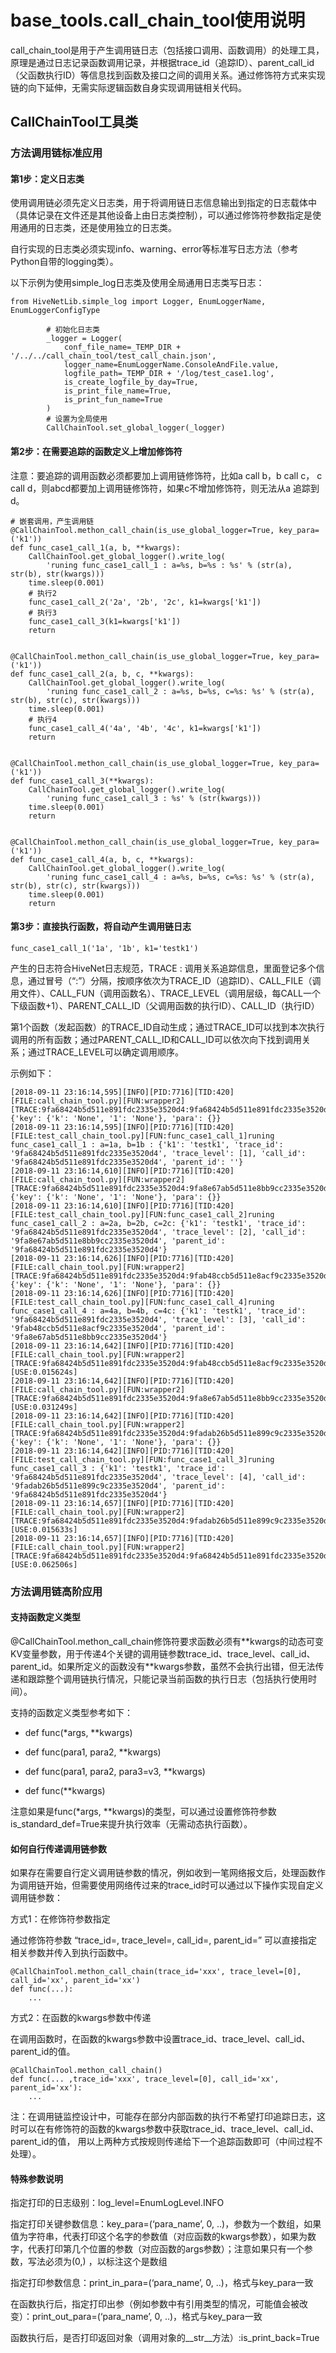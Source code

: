 # base_tools.call_chain_tool使用说明

call_chain_tool是用于产生调用链日志（包括接口调用、函数调用）的处理工具，原理是通过日志记录函数调用记录，并根据trace_id（追踪ID）、parent_call_id（父函数执行ID）等信息找到函数及接口之间的调用关系。通过修饰符方式来实现链的向下延伸，无需实际逻辑函数自身实现调用链相关代码。



## CallChainTool工具类

### 方法调用链标准应用

#### 第1步：定义日志类

使用调用链必须先定义日志类，用于将调用链日志信息输出到指定的日志载体中（具体记录在文件还是其他设备上由日志类控制），可以通过修饰符参数指定是使用通用的日志类，还是使用独立的日志类。

自行实现的日志类必须实现info、warning、error等标准写日志方法（参考Python自带的logging类）。

以下示例为使用simple_log日志类及使用全局通用日志类写日志：

```
from HiveNetLib.simple_log import Logger, EnumLoggerName, EnumLoggerConfigType

        # 初始化日志类
        _logger = Logger(
            conf_file_name=_TEMP_DIR + '/../../call_chain_tool/test_call_chain.json',
            logger_name=EnumLoggerName.ConsoleAndFile.value,
            logfile_path=_TEMP_DIR + '/log/test_case1.log',
            is_create_logfile_by_day=True,
            is_print_file_name=True,
            is_print_fun_name=True
        )
        # 设置为全局使用
        CallChainTool.set_global_logger(_logger)
```



#### 第2步：在需要追踪的函数定义上增加修饰符

注意：要追踪的调用函数必须都要加上调用链修饰符，比如a call b，b call c， c call d，则abcd都要加上调用链修饰符，如果c不增加修饰符，则无法从a 追踪到 d。

```
# 嵌套调用，产生调用链
@CallChainTool.methon_call_chain(is_use_global_logger=True, key_para=('k1'))
def func_case1_call_1(a, b, **kwargs):
    CallChainTool.get_global_logger().write_log(
        'runing func_case1_call_1 : a=%s, b=%s : %s' % (str(a), str(b), str(kwargs)))
    time.sleep(0.001)
    # 执行2
    func_case1_call_2('2a', '2b', '2c', k1=kwargs['k1'])
    # 执行3
    func_case1_call_3(k1=kwargs['k1'])
    return


@CallChainTool.methon_call_chain(is_use_global_logger=True, key_para=('k1'))
def func_case1_call_2(a, b, c, **kwargs):
    CallChainTool.get_global_logger().write_log(
        'runing func_case1_call_2 : a=%s, b=%s, c=%s: %s' % (str(a), str(b), str(c), str(kwargs)))
    time.sleep(0.001)
    # 执行4
    func_case1_call_4('4a', '4b', '4c', k1=kwargs['k1'])
    return


@CallChainTool.methon_call_chain(is_use_global_logger=True, key_para=('k1'))
def func_case1_call_3(**kwargs):
    CallChainTool.get_global_logger().write_log(
        'runing func_case1_call_3 : %s' % (str(kwargs)))
    time.sleep(0.001)
    return


@CallChainTool.methon_call_chain(is_use_global_logger=True, key_para=('k1'))
def func_case1_call_4(a, b, c, **kwargs):
    CallChainTool.get_global_logger().write_log(
        'runing func_case1_call_4 : a=%s, b=%s, c=%s: %s' % (str(a), str(b), str(c), str(kwargs)))
    time.sleep(0.001)
    return
```



#### 第3步：直接执行函数，将自动产生调用链日志

```
func_case1_call_1('1a', '1b', k1='testk1')
```

产生的日志符合HiveNet日志规范，TRACE : 调用关系追踪信息，里面登记多个信息，通过冒号（“:”）分隔，按顺序依次为TRACE_ID（追踪ID）、CALL_FILE（调用文件）、CALL_FUN（调用函数名）、TRACE_LEVEL（调用层级，每CALL一个下级函数+1）、PARENT_CALL_ID（父调用函数的执行ID）、CALL_ID（执行ID）

第1个函数（发起函数）的TRACE_ID自动生成；通过TRACE_ID可以找到本次执行调用的所有函数；通过PARENT_CALL_ID和CALL_ID可以依次向下找到调用关系；通过TRACE_LEVEL可以确定调用顺序。

示例如下：

```
[2018-09-11 23:16:14,595][INFO][PID:7716][TID:420][FILE:call_chain_tool.py][FUN:wrapper2][TRACE:9fa68424b5d511e891fdc2335e3520d4:9fa68424b5d511e891fdc2335e3520d4::1:call_chain_tool.py:func_case1_call_1]{'key': {'k': 'None', '1': 'None'}, 'para': {}}
[2018-09-11 23:16:14,595][INFO][PID:7716][TID:420][FILE:test_call_chain_tool.py][FUN:func_case1_call_1]runing func_case1_call_1 : a=1a, b=1b : {'k1': 'testk1', 'trace_id': '9fa68424b5d511e891fdc2335e3520d4', 'trace_level': [1], 'call_id': '9fa68424b5d511e891fdc2335e3520d4', 'parent_id': ''}
[2018-09-11 23:16:14,610][INFO][PID:7716][TID:420][FILE:call_chain_tool.py][FUN:wrapper2][TRACE:9fa68424b5d511e891fdc2335e3520d4:9fa8e67ab5d511e8bb9cc2335e3520d4:9fa68424b5d511e891fdc2335e3520d4:2:call_chain_tool.py:func_case1_call_2]{'key': {'k': 'None', '1': 'None'}, 'para': {}}
[2018-09-11 23:16:14,610][INFO][PID:7716][TID:420][FILE:test_call_chain_tool.py][FUN:func_case1_call_2]runing func_case1_call_2 : a=2a, b=2b, c=2c: {'k1': 'testk1', 'trace_id': '9fa68424b5d511e891fdc2335e3520d4', 'trace_level': [2], 'call_id': '9fa8e67ab5d511e8bb9cc2335e3520d4', 'parent_id': '9fa68424b5d511e891fdc2335e3520d4'}
[2018-09-11 23:16:14,626][INFO][PID:7716][TID:420][FILE:call_chain_tool.py][FUN:wrapper2][TRACE:9fa68424b5d511e891fdc2335e3520d4:9fab48ccb5d511e8acf9c2335e3520d4:9fa8e67ab5d511e8bb9cc2335e3520d4:3:call_chain_tool.py:func_case1_call_4]{'key': {'k': 'None', '1': 'None'}, 'para': {}}
[2018-09-11 23:16:14,626][INFO][PID:7716][TID:420][FILE:test_call_chain_tool.py][FUN:func_case1_call_4]runing func_case1_call_4 : a=4a, b=4b, c=4c: {'k1': 'testk1', 'trace_id': '9fa68424b5d511e891fdc2335e3520d4', 'trace_level': [3], 'call_id': '9fab48ccb5d511e8acf9c2335e3520d4', 'parent_id': '9fa8e67ab5d511e8bb9cc2335e3520d4'}
[2018-09-11 23:16:14,642][INFO][PID:7716][TID:420][FILE:call_chain_tool.py][FUN:wrapper2][TRACE:9fa68424b5d511e891fdc2335e3520d4:9fab48ccb5d511e8acf9c2335e3520d4:9fa8e67ab5d511e8bb9cc2335e3520d4:3:call_chain_tool.py:func_case1_call_4][USE:0.015624s]
[2018-09-11 23:16:14,642][INFO][PID:7716][TID:420][FILE:call_chain_tool.py][FUN:wrapper2][TRACE:9fa68424b5d511e891fdc2335e3520d4:9fa8e67ab5d511e8bb9cc2335e3520d4:9fa68424b5d511e891fdc2335e3520d4:2:call_chain_tool.py:func_case1_call_2][USE:0.031249s]
[2018-09-11 23:16:14,642][INFO][PID:7716][TID:420][FILE:call_chain_tool.py][FUN:wrapper2][TRACE:9fa68424b5d511e891fdc2335e3520d4:9fadab26b5d511e899c9c2335e3520d4:9fa68424b5d511e891fdc2335e3520d4:4:call_chain_tool.py:func_case1_call_3]{'key': {'k': 'None', '1': 'None'}, 'para': {}}
[2018-09-11 23:16:14,642][INFO][PID:7716][TID:420][FILE:test_call_chain_tool.py][FUN:func_case1_call_3]runing func_case1_call_3 : {'k1': 'testk1', 'trace_id': '9fa68424b5d511e891fdc2335e3520d4', 'trace_level': [4], 'call_id': '9fadab26b5d511e899c9c2335e3520d4', 'parent_id': '9fa68424b5d511e891fdc2335e3520d4'}
[2018-09-11 23:16:14,657][INFO][PID:7716][TID:420][FILE:call_chain_tool.py][FUN:wrapper2][TRACE:9fa68424b5d511e891fdc2335e3520d4:9fadab26b5d511e899c9c2335e3520d4:9fa68424b5d511e891fdc2335e3520d4:4:call_chain_tool.py:func_case1_call_3][USE:0.015633s]
[2018-09-11 23:16:14,657][INFO][PID:7716][TID:420][FILE:call_chain_tool.py][FUN:wrapper2][TRACE:9fa68424b5d511e891fdc2335e3520d4:9fa68424b5d511e891fdc2335e3520d4::1:call_chain_tool.py:func_case1_call_1][USE:0.062506s]
```



### 方法调用链高阶应用

#### 支持函数定义类型

@CallChainTool.methon_call_chain修饰符要求函数必须有\*\*kwargs的动态可变KV变量参数，用于传递4个关键的调用链参数trace_id、trace_level、call_id、parent_id。如果所定义的函数没有\*\*kwargs参数，虽然不会执行出错，但无法传递和跟踪整个调用链执行情况，只能记录当前函数的执行日志（包括执行使用时间）。

支持的函数定义类型参考如下：

- def func(\*args, \*\*kwargs)

- def func(para1,  para2,  **kwargs)

- def func(para1,  para2,  para3=v3,  **kwargs)
- def func(**kwargs)

注意如果是func(\*args, \*\*kwargs)的类型，可以通过设置修饰符参数is_standard_def=True来提升执行效率（无需动态执行函数）。

#### 如何自行传递调用链参数

如果存在需要自行定义调用链参数的情况，例如收到一笔网络报文后，处理函数作为调用链开始，但需要使用网络传过来的trace_id时可以通过以下操作实现自定义调用链参数：

方式1：在修饰符参数指定

通过修饰符参数  “trace_id=, trace_level=, call_id=, parent_id=”  可以直接指定相关参数并传入到执行函数中。

```
@CallChainTool.methon_call_chain(trace_id='xxx', trace_level=[0], call_id='xx', parent_id='xx')
def func(...):
	...
```

方式2：在函数的kwargs参数中传递

在调用函数时，在函数的kwargs参数中设置trace_id、trace_level、call_id、parent_id的值。

```
@CallChainTool.methon_call_chain()
def func(... ,trace_id='xxx', trace_level=[0], call_id='xx', parent_id='xx'):
	...
```

注：在调用链监控设计中，可能存在部分内部函数的执行不希望打印追踪日志，这时可以在有修饰符的函数的kwargs参数中获取trace_id、trace_level、call_id、parent_id的值， 用以上两种方式按规则传递给下一个追踪函数即可（中间过程不处理）。

#### 特殊参数说明

指定打印的日志级别：log_level=EnumLogLevel.INFO

指定打印关键参数信息：key_para=(‘para_name’, 0, ..)，参数为一个数组，如果值为字符串，代表打印这个名字的参数值（对应函数的kwargs参数），如果为数字，代表打印第几个位置的参数（对应函数的args参数）；注意如果只有一个参数，写法必须为(0,) ，以标注这个是数组

指定打印参数信息：print_in_para=(‘para_name’, 0, ..)，格式与key_para一致

在函数执行后，指定打印出参（例如参数中有引用类型的情况，可能值会被改变）：print_out_para=(‘para_name’, 0, ..)，格式与key_para一致

函数执行后，是否打印返回对象（调用对象的\_\_str\_\_方法）:is_print_back=True